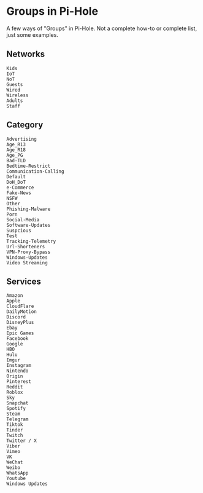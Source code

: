 # Groups in Pi-Hole

A few ways of "Groups" in Pi-Hole. Not a complete how-to or complete list, just some examples.

## Networks

```
Kids
IoT
NoT
Guests
Wired
Wireless
Adults
Staff
```

## Category

```
Advertising
Age_R13
Age_R18
Age_PG
Bad-TLD
Bedtime-Restrict
Communication-Calling
Default
DoH_DoT
e-Commerce
Fake-News
NSFW
Other
Phishing-Malware
Porn
Social-Media
Software-Updates
Suspcious
Test
Tracking-Telemetry
Url-Shorteners
VPN-Proxy-Bypass
Windows-Updates
Video Streaming
```

## Services

```
Amazon
Apple
CloudFlare
DailyMotion
Discord
DisneyPlus
Ebay
Epic Games
Facebook
Google
HBO
Hulu
Imgur
Instagram
Nintendo
Origin
Pinterest
Reddit
Roblox
Sky
Snapchat
Spotify
Steam
Telegram
Tiktok
Tinder
Twitch
Twitter / X
Viber
Vimeo
VK
WeChat
Weibo
WhatsApp
Youtube
Windows Updates
```